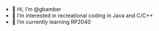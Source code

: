 - 👋 Hi, I’m @gbamber
- 👀 I’m interested in recreational coding in Java and C/C++
- 🌱 I’m currently learning RP2040

<!---
gbamber/gbamber is a ✨ special ✨ repository because its `README.md` (this file) appears on your GitHub profile.
You can click the Preview link to take a look at your changes.
--->
